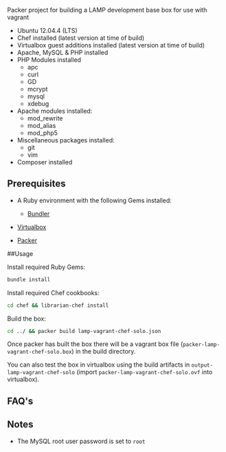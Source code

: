 Packer project for building a LAMP development base box for use with vagrant

- Ubuntu 12.04.4 (LTS)
- Chef installed (latest version at time of build)
- Virtualbox guest additions installed (latest version at time of build)
- Apache, MySQL & PHP installed
- PHP Modules installed
    - apc
    - curl
    - GD
    - mcrypt
    - mysql
    - xdebug
- Apache modules installed:
    - mod_rewrite
    - mod_alias
    - mod_php5
- Miscellaneous packages installed:
    - git
    - vim
- Composer installed

## Prerequisites

- A Ruby environment with the following Gems installed:

    - [Bundler](http://bundler.io/)

- [Virtualbox](https://www.virtualbox.org/)
- [Packer](http://www.packer.io/)

##Usage

Install required Ruby Gems:

```bash
bundle install
```

Install required Chef cookbooks:

```bash
cd chef && librarian-chef install
```

Build the box:

```bash
cd ../ && packer build lamp-vagrant-chef-solo.json
```

Once packer has built the box there will be a vagrant box file (`packer-lamp-vagrant-chef-solo.box`) in the build directory.

You can also test the box in virtualbox using the build artifacts in `output-lamp-vagrant-chef-solo` (import `packer-lamp-vagrant-chef-solo.ovf` into virtualbox).

## FAQ's

## Notes

- The MySQL root user password is set to `root`